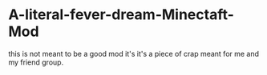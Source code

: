 # A-literal-fever-dream-Minectaft-Mod
this is not meant to be a good mod it's it's a piece of crap meant for me and my friend group.
